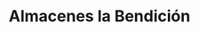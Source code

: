 ---
title: "Almacenes la Bendición"
url: /san-jose-de-ocoa/almacenes-la-bendicion/
shop: supermercado
---